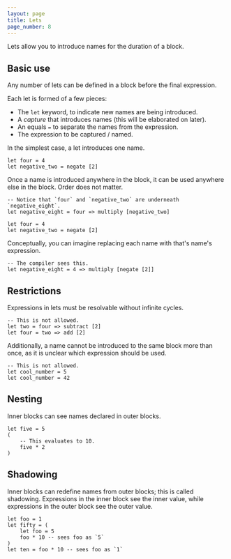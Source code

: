 ```yaml
---
layout: page
title: Lets
page_number: 8
---
```


Lets allow you to introduce names for the duration of a block.

## Basic use

Any number of lets can be defined in a block before the final expression.

Each let is formed of a few pieces:

- The `let` keyword, to indicate new names are being introduced.
- A *capture* that introduces names (this will be elaborated on later).
- An equals `=` to separate the names from the expression.
- The expression to be captured / named.

In the simplest case, a let introduces one name.

<!--wolf-->
```
let four = 4
let negative_two = negate [2]
```

Once a name is introduced anywhere in the block, it can be used anywhere else in the block.
Order does not matter.

<!--wolf-->
```
-- Notice that `four` and `negative_two` are underneath `negative_eight`.
let negative_eight = four => multiply [negative_two]

let four = 4
let negative_two = negate [2]
```

Conceptually, you can imagine replacing each name with that's name's expression.

<!--wolf-->
```
-- The compiler sees this.
let negative_eight = 4 => multiply [negate [2]]
```

## Restrictions

Expressions in lets must be resolvable without infinite cycles.

<!--wolf-->
```
-- This is not allowed.
let two = four => subtract [2]
let four = two => add [2]
```

Additionally, a name cannot be introduced to the same block more than once, as it is unclear which expression should be used.

<!--wolf-->
```
-- This is not allowed.
let cool_number = 5
let cool_number = 42
```

## Nesting

Inner blocks can see names declared in outer blocks.

<!--wolf-->
```
let five = 5
(
	-- This evaluates to 10.
	five * 2
)
```

## Shadowing

Inner blocks can redefine names from outer blocks; this is called shadowing.
Expressions in the inner block see the inner value, while expressions in the outer block see the outer value.

<!--wolf-->
```
let foo = 1
let fifty = (
	let foo = 5
	foo * 10 -- sees foo as `5`
)
let ten = foo * 10 -- sees foo as `1`
```